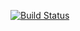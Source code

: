 [![Build Status](https://travis-ci.org/Tamatebako0205/Pokotarou.svg?branch=master)](https://travis-ci.org/Tamatebako0205/Pokotarou)